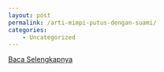 ```yaml
---
layout: post
permalink: /arti-mimpi-putus-dengan-suami/
categories:
    - Uncategorized
---
```


[Baca Selengkapnya](/07)